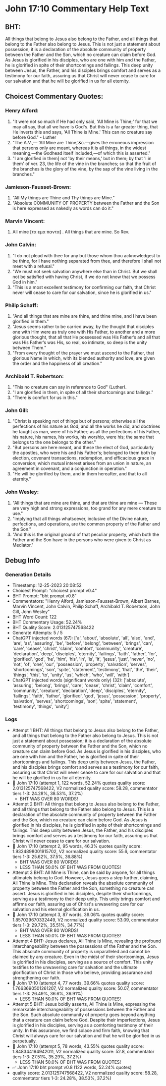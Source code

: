 # John 17:10 Commentary Help Text

## BHT:
All things that belong to Jesus also belong to the Father, and all things that belong to the Father also belong to Jesus. This is not just a statement about possession; it is a declaration of the absolute community of property between the Father and the Son, which no creature can claim before God. As Jesus is glorified in his disciples, who are one with him and the Father, he is glorified in spite of their shortcomings and failings. This deep unity between Jesus, the Father, and his disciples brings comfort and serves as a testimony for our faith, assuring us that Christ will never cease to care for our salvation and that he will be glorified in us for all eternity.

## Choicest Commentary Quotes:
### Henry Alford:
1. "It were not so much if He had only said, 'All Mine is Thine;' for that we may all say, that all we have is God's. But this is a far greater thing, that He inverts this and says, 'All Thine is Mine.' This can no creature say before God." - Luther
2. "The A.V.,— 'All Mine are Thine,'&c.—gives the erroneous impression that persons only are meant, whereas it is all things, in the widest meaning,—the Godhead itself included,—of which this is asserted."
3. "I am glorified in them] not 'by their means,' but in them; by that 'I in them' of ver. 23, the life of the vine in the branches; so that the fruit of the branches is the glory of the vine, by the sap of the vine living in the branches."

### Jamieson-Fausset-Brown:
1. "All My things are Thine and Thy things are Mine."
2. "Absolute COMMUNITY OF PROPERTY between the Father and the Son is here expressed as nakedly as words can do it."

### Marvin Vincent:
1. All mine [τα εμα παντα] . All things that are mine. So Rev.


### John Calvin:
1. "I do not plead with thee for any but those whom thou acknowledgest to be thine, for I have nothing separated from thee, and therefore I shall not meet with a refusal."
2. "We must not seek salvation anywhere else than in Christ. But we shall not be satisfied with having Christ, if we do not know that we possess God in him."
3. "This is a most excellent testimony for confirming our faith, that Christ never will cease to care for our salvation, since he is glorified in us."

### Philip Schaff:
1. "And all things that are mine are thine, and thine mine, and I have been glorified in them."
2. "Jesus seems rather to be carried away, by the thought that disciples one with Him were as truly one with His Father, to another and a more glorious thought, that all that He possessed was His Father’s and all that was His Father’s was His, so real, so intimate, so deep is the unity between Them."
3. "From every thought of the prayer we must ascend to the Father, that glorious Name in which, with its blended authority and love, are given the order and the happiness of all creation."

### Archibald T. Robertson:
1. "This no creature can say in reference to God" (Luther).
2. "I am glorified in them, in spite of all their shortcomings and failings."
3. "There is comfort for us in this."

### John Gill:
1. "Christ is speaking not of things but of persons; otherwise all the perfections of his nature as God, and all the works he did, and doctrines he taught as man, were of his Father; as all the perfections of his Father, his nature, his names, his works, his worship, were his; the same that belongs to the one belongs to the other." 
2. "But persons are here meant, and these the elect of God, particularly the apostles, who were his and his Father's; belonged to them both by election, covenant transactions, redemption, and efficacious grace in conversion; which mutual interest arises from an union in nature, an agreement in covenant, and a conjunction in operation."
3. "He will be glorified by them, and in them hereafter, and that to all eternity."

### John Wesley:
1. "All things that are mine are thine, and that are thine are mine — These are very high and strong expressions, too grand for any mere creature to use."
2. "implying that all things whatsoever, inclusive of the Divine nature, perfections, and operations, are the common property of the Father and the Son."
3. "And this is the original ground of that peculiar property, which both the Father and the Son have in the persons who were given to Christ as Mediator."


## Debug Info
### Generation Details
- Timestamp: 12-25-2023 20:08:52
- Choicest Prompt: "choicest prompt v0.4"
- BHT Prompt: "bht prompt v0.8"
- Commentators: "Henry Alford, Jamieson-Fausset-Brown, Albert Barnes, Marvin Vincent, John Calvin, Philip Schaff, Archibald T. Robertson, John Gill, John Wesley"
- BHT Word Count: 122
- BHT Commentary Usage: 52.24%
- BHT Quality Score: 2.013125747568422
- Generate Attempts: 5 / 5
- ChatGPT injected words (67):
	['a', 'about', 'absolute', 'all', 'also', 'and', 'are', 'as', 'assuring', 'be', 'before', 'belong', 'between', 'brings', 'can', 'care', 'cease', 'christ', 'claim', 'comfort', 'community', 'creature', 'declaration', 'deep', 'disciples', 'eternity', 'failings', 'faith', 'father', 'for', 'glorified', 'god', 'he', 'him', 'his', 'in', 'is', 'it', 'jesus', 'just', 'never', 'no', 'not', 'of', 'one', 'our', 'possession', 'property', 'salvation', 'serves', 'shortcomings', 'son', 'spite', 'statement', 'testimony', 'that', 'the', 'their', 'things', 'this', 'to', 'unity', 'us', 'which', 'who', 'will', 'with']
- ChatGPT injected words (significant words only) (32):
	['absolute', 'assuring', 'belong', 'brings', 'care', 'cease', 'christ', 'claim', 'comfort', 'community', 'creature', 'declaration', 'deep', 'disciples', 'eternity', 'failings', 'faith', 'father', 'glorified', 'god', 'jesus', 'possession', 'property', 'salvation', 'serves', 'shortcomings', 'son', 'spite', 'statement', 'testimony', 'things', 'unity']

### Logs
- Attempt 1 BHT: All things that belong to Jesus also belong to the Father, and all things that belong to the Father also belong to Jesus. This is not just a statement about possession; it is a declaration of the absolute community of property between the Father and the Son, which no creature can claim before God. As Jesus is glorified in his disciples, who are one with him and the Father, he is glorified in spite of their shortcomings and failings. This deep unity between Jesus, the Father, and his disciples brings comfort and serves as a testimony for our faith, assuring us that Christ will never cease to care for our salvation and that he will be glorified in us for all eternity.
- 🔄 John 17:10 (attempt 1, 122 words, 52.24% quotes quality score: 2.013125747568422, V2 normalized quality score: 58.28, commentator tiers 1-3: 24.28%, 38.53%, 37.2%) 
	- BHT WAS OVER 80 WORDS!
- Attempt 2 BHT: All things that belong to Jesus also belong to the Father, and all things that belong to the Father also belong to Jesus. This is a declaration of the absolute community of property between the Father and the Son, which no creature can claim before God. As Jesus is glorified in his disciples, he is glorified in spite of their shortcomings and failings. This deep unity between Jesus, the Father, and his disciples brings comfort and serves as a testimony for our faith, assuring us that Christ will never cease to care for our salvation.
- 🔄 John 17:10 (attempt 2, 95 words, 46.3% quotes quality score: 1.9324898001915702, V2 normalized quality score: 55.6, commentator tiers 1-3: 25.62%, 37.5%, 36.88%) 
	- BHT WAS OVER 80 WORDS! 
	- LESS THAN 50.0% OF BHT WAS FROM QUOTES!
- Attempt 3 BHT: All Mine is Thine, can be said by anyone, for all things ultimately belong to God. However, Jesus goes a step further, claiming, All Thine is Mine. This declaration reveals the absolute community of property between the Father and the Son, something no creature can assert. Jesus is glorified in his disciples, despite their shortcomings, serving as a testimony to their deep unity. This unity brings comfort and affirms our faith, assuring us of Christ's unwavering care for our salvation and his eternal glorification in us.
- 🔄 John 17:10 (attempt 3, 87 words, 39.06% quotes quality score: 1.857029670332449, V2 normalized quality score: 53.09, commentator tiers 1-3: 29.72%, 35.51%, 34.77%) 
	- BHT WAS OVER 80 WORDS! 
	- LESS THAN 50.0% OF BHT WAS FROM QUOTES!
- Attempt 4 BHT: Jesus declares, All Thine is Mine, revealing the profound interchangeability between the possessions of the Father and the Son. This absolute community of property is unparalleled and cannot be claimed by any creature. Even in the midst of their shortcomings, Jesus is glorified in his disciples, serving as a source of comfort. This unity testifies to the unwavering care for salvation and the ultimate glorification of Christ in those who believe, providing assurance and strengthening our faith.
- 🔄 John 17:10 (attempt 4, 77 words, 39.66% quotes quality score: 1.7663690501261207, V2 normalized quality score: 50.07, commentator tiers 1-3: 26.49%, 36.6%, 36.91%) 
	- LESS THAN 50.0% OF BHT WAS FROM QUOTES!
- Attempt 5 BHT: Jesus boldly asserts, All Thine is Mine, expressing the remarkable interchangeability of possessions between the Father and the Son. Such absolute community of property goes beyond anything that a creature can claim before God. Despite their imperfections, Jesus is glorified in his disciples, serving as a comforting testimony of their unity. In this assurance, we find solace and firm faith, knowing that Christ will always care for our salvation and that he will be glorified in us perpetually.
- 🔄 John 17:10 (attempt 5, 78 words, 43.55% quotes quality score: 1.848344194942011, V2 normalized quality score: 52.8, commentator tiers 1-3: 27.51%, 35.29%, 37.2%) 
	- LESS THAN 50.0% OF BHT WAS FROM QUOTES!
- ✅ John 17:10 bht prompt v0.8 (122 words, 52.24% quotes)
- quality score: 2.013125747568422, V2 normalized quality score: 58.28, commentator tiers 1-3: 24.28%, 38.53%, 37.2%)